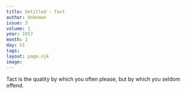 ```yaml
---
title: Untitled - Tact
author: Unknown
issue: 3
volume: 1
year: 1917
month: 1
day: VI
tags:
layout: page.njk
image:
---
```

Tact is the quality by which you often please, but by which you seldom offend.
